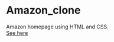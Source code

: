 # Amazon_clone<br>
Amazon homepage using HTML and CSS.<br>
[See here](bhavaneet.github.io/Amazon_clone/)
